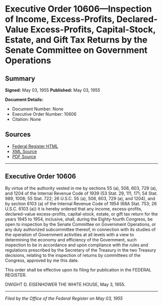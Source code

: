 # Executive Order 10606—Inspection of Income, Excess-Profits, Declared-Value Excess-Profits, Capital-Stock, Estate, and Gift Tax Returns by the Senate Committee on Government Operations

## Summary

**Signed:** May 03, 1955
**Published:** May 03, 1955

**Document Details:**
- Document Number: None
- Executive Order Number: 10606
- Citation: None

## Sources
- [Federal Register HTML](https://www.presidency.ucsb.edu/documents/executive-order-10606-inspection-income-excess-profits-declared-value-excess-profits)
- [XML Source](None)
- [PDF Source](None)

---

## Executive Order 10606

By virtue of the authority vested in me by sections 55 (a), 508, 603, 729 (a), and 1204 of the Internal Revenue Code of 1939 (53 Stat. 29, 111, 171; 54 Stat. 989, 1008; 55 Stat. 722; 26 U.S.C. 55 (a), 508, 603, 729 (a), and 1204), and by section 6103 (a) of the Internal Revenue Code of 1954 (68A Stat. 753; 26 U.S.C. 6103 (a)) it is hereby ordered that any income, excess-profits, declared-value excess-profits, capital-stock, estate, or gift tax return for the years 1945 to 1954, inclusive, shall, during the Eighty-fourth Congress, be open to inspection by the Senate Committee on Government Operations, or any duly authorized subcommittee thereof, in connection with its studies of the operation of Government activities at all levels with a view to determining the economy and efficiency of the Government, such inspection to be in accordance and upon compliance with the rules and regulations prescribed by the Secretary of the Treasury in the two Treasury decisions, relating to the inspection of returns by committees of the Congress, approved by me this date.

This order shall be effective upon its filing for publication in the FEDERAL REGISTER.

DWIGHT D. EISENHOWER
THE WHITE HOUSE,
May 3, 1955.

---

*Filed by the Office of the Federal Register on May 03, 1955*
